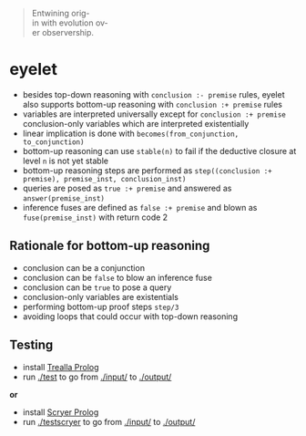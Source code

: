 > Entwining orig-  
> in with evolution ov-  
> er observership.

# eyelet

- besides top-down reasoning with `conclusion :- premise` rules, eyelet also supports bottom-up reasoning with `conclusion :+ premise` rules
- variables are interpreted universally except for `conclusion :+ premise` conclusion-only variables which are interpreted existentially
- linear implication is done with `becomes(from_conjunction, to_conjunction)`
- bottom-up reasoning can use `stable(n)` to fail if the deductive closure at level `n` is not yet stable
- bottom-up reasoning steps are performed as `step((conclusion :+ premise), premise_inst, conclusion_inst)`
- queries are posed as `true :+ premise` and answered as `answer(premise_inst)`
- inference fuses are defined as `false :+ premise` and blown as `fuse(premise_inst)` with return code 2

## Rationale for bottom-up reasoning

- conclusion can be a conjunction
- conclusion can be `false` to blow an inference fuse
- conclusion can be `true` to pose a query
- conclusion-only variables are existentials
- performing bottom-up proof steps `step/3`
- avoiding loops that could occur with top-down reasoning

## Testing

- install [Trealla Prolog](https://github.com/trealla-prolog/trealla?tab=readme-ov-file#building)
- run [./test](./test) to go from [./input/](./input/) to [./output/](./output/)

__or__

- install [Scryer Prolog](https://github.com/mthom/scryer-prolog?tab=readme-ov-file#installing-scryer-prolog)
- run [./testscryer](./testscryer) to go from [./input/](./input/) to [./output/](./output/)
